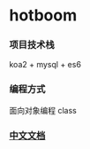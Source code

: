 # hotboom

### 项目技术栈
koa2 + mysql + es6 
### 编程方式
面向对象编程 class
### [中文文档](https://koa/hotboom.html)

